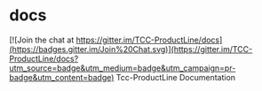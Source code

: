 # docs

[![Join the chat at https://gitter.im/TCC-ProductLine/docs](https://badges.gitter.im/Join%20Chat.svg)](https://gitter.im/TCC-ProductLine/docs?utm_source=badge&utm_medium=badge&utm_campaign=pr-badge&utm_content=badge)
Tcc-ProductLine Documentation
